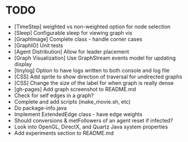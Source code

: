 TODO
====
- [TimeStep] weighted vs non-weighted option for node selection
- [Sleep] Configurable sleep for viewing graph vis
- [GraphImage] Complete class - handle corner cases
- [GraphIO] Unit tests
- [Agent Distribution] Allow for leader placement
- [Graph Visualization] Use GraphStream events model for updating display
- [tinylog] Option to have logs written to both console and log file
- [CSS] Add sprite to show direction of traversal for undirected graphs
- [CSS] Change the size of the label for when graph is really dense
- [gh-pages] Add graph screenshot to README.md
- Check for self edges in a graph?
- Complete and add scripts (make_movie.sh, etc)
- Do package-info.java
- Implement ExtendedEdge class - have edge weights
- Should conversions & metFollowers of an agent reset if infected?
- Look into OpenGL, DirectX, and Quartz Java system properties
- Add experiments section to README.md
